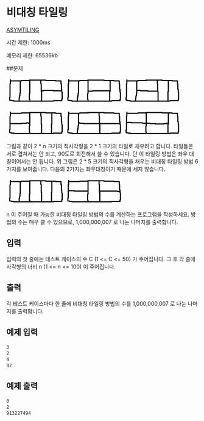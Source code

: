 # 비대칭 타일링

[ASYMTILING](https://algospot.com/judge/problem/read/ASYMTILING)

시간 제한: 1000ms

메모리 제한: 65536kb



##문제

![0](img0.png)![1](img1.png)![2](img2.png)

![3](img3.png)![4](img4.png)![5](img5.png)

그림과 같이 2 * n  크기의 직사각형을 2 * 1  크기의 타일로 채우려고 합니다. 타일들은 서로 겹쳐서는 안 되고,  90도로 회전해서 쓸 수 있습니다. 단 이 타일링 방법은 좌우 대칭이어서는 안 됩니다. 위 그림은 2 * 5  크기의 직사각형을  채우는 비대칭 타일링 방법 6가지를 보여줍니다. 다음의 2가지는 좌우대칭이기 때문에 세지 않습니다.

![6](img6.png)![7](img7.png)

n 이 주어질 때 가능한 비대칭 타일링 방법의 수를 계산하는 프로그램을 작성하세요. 방법의 수는 매우 클 수 있으므로, 1,000,000,007 로 나눈 나머지를 출력합니다.



## 입력

입력의 첫 줄에는 테스트 케이스의 수 C (1 <= C <= 50) 가 주어집니다. 그 후 각 줄에 사각형의 너비 n (1 <= n <= 100) 이 주어집니다.



## 출력

각 테스트 케이스마다 한 줄에 비대칭 타일링 방법의 수를 1,000,000,007 로 나눈 나머지를 출력합니다.



## 예제 입력

```
3
2
4
92
```



## 예제 출력

```
0
2
913227494
```